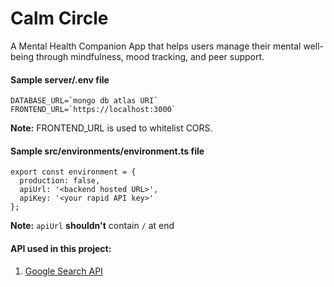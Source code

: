 # Calm Circle

A Mental Health Companion App that helps users manage their mental well-being through mindfulness, mood tracking, and peer support.

#### Sample server/.env file  
```
DATABASE_URL=`mongo db atlas URI`  
FRONTEND_URL=`https://localhost:3000`
```
**Note:** FRONTEND_URL is used to whitelist CORS.

#### Sample src/environments/environment.ts file
```
export const environment = {
  production: false,
  apiUrl: '<backend hosted URL>', 
  apiKey: '<your rapid API key>'
};

```
**Note:** `apiUrl` **shouldn't** contain `/` at end

#### API used in this project:
1. [Google Search API](https://rapidapi.com/neoscrap-net/api/google-search72)

